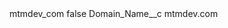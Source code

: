 <?xml version="1.0" encoding="UTF-8"?>
<CustomMetadata xmlns="http://soap.sforce.com/2006/04/metadata" xmlns:xsi="http://www.w3.org/2001/XMLSchema-instance" xmlns:xsd="http://www.w3.org/2001/XMLSchema">
    <label>mtmdev_com</label>
    <protected>false</protected>
    <values>
        <field>Domain_Name__c</field>
        <value xsi:type="xsd:string">mtmdev.com</value>
    </values>
</CustomMetadata>
